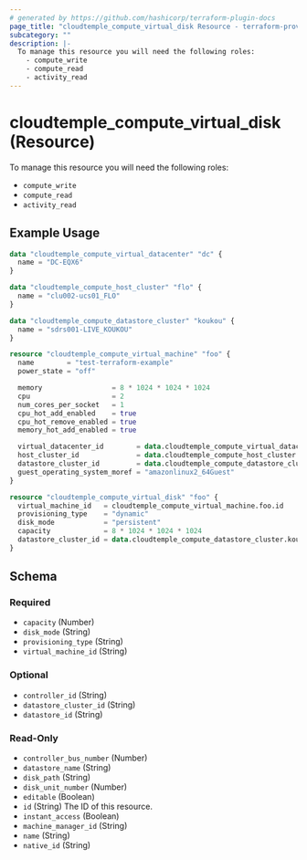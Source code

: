 ```yaml
---
# generated by https://github.com/hashicorp/terraform-plugin-docs
page_title: "cloudtemple_compute_virtual_disk Resource - terraform-provider-cloudtemple"
subcategory: ""
description: |-
  To manage this resource you will need the following roles:
    - compute_write
    - compute_read
    - activity_read
---
```


# cloudtemple_compute_virtual_disk (Resource)

To manage this resource you will need the following roles:
  - `compute_write`
  - `compute_read`
  - `activity_read`

## Example Usage

```terraform
data "cloudtemple_compute_virtual_datacenter" "dc" {
  name = "DC-EQX6"
}

data "cloudtemple_compute_host_cluster" "flo" {
  name = "clu002-ucs01_FLO"
}

data "cloudtemple_compute_datastore_cluster" "koukou" {
  name = "sdrs001-LIVE_KOUKOU"
}

resource "cloudtemple_compute_virtual_machine" "foo" {
  name        = "test-terraform-example"
  power_state = "off"

  memory                 = 8 * 1024 * 1024 * 1024
  cpu                    = 2
  num_cores_per_socket   = 1
  cpu_hot_add_enabled    = true
  cpu_hot_remove_enabled = true
  memory_hot_add_enabled = true

  virtual_datacenter_id        = data.cloudtemple_compute_virtual_datacenter.dc.id
  host_cluster_id              = data.cloudtemple_compute_host_cluster.flo.id
  datastore_cluster_id         = data.cloudtemple_compute_datastore_cluster.koukou.id
  guest_operating_system_moref = "amazonlinux2_64Guest"
}

resource "cloudtemple_compute_virtual_disk" "foo" {
  virtual_machine_id   = cloudtemple_compute_virtual_machine.foo.id
  provisioning_type    = "dynamic"
  disk_mode            = "persistent"
  capacity             = 8 * 1024 * 1024 * 1024
  datastore_cluster_id = data.cloudtemple_compute_datastore_cluster.koukou.id
}
```

<!-- schema generated by tfplugindocs -->
## Schema

### Required

- `capacity` (Number)
- `disk_mode` (String)
- `provisioning_type` (String)
- `virtual_machine_id` (String)

### Optional

- `controller_id` (String)
- `datastore_cluster_id` (String)
- `datastore_id` (String)

### Read-Only

- `controller_bus_number` (Number)
- `datastore_name` (String)
- `disk_path` (String)
- `disk_unit_number` (Number)
- `editable` (Boolean)
- `id` (String) The ID of this resource.
- `instant_access` (Boolean)
- `machine_manager_id` (String)
- `name` (String)
- `native_id` (String)


